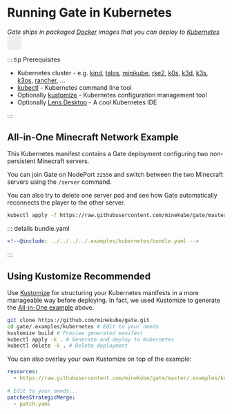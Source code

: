 # Running Gate in Kubernetes

_Gate ships in packaged [Docker](docker) images that you can deploy to [Kubernetes](https://kubernetes.io/)
<button style="border:none;padding:3px;border-radius:4px;vertical-align:bottom" id="play-vite-audio" onclick="document.getElementById('k8s-audio').play();"><svg style="height:2em;width:2em"><use href="/voice.svg#voice" /></svg></button>
<audio id="k8s-audio"><source src="./k8s.mp3" type="audio/mpeg"></audio>_


::: tip Prerequisites

- Kubernetes cluster - e.g. [kind](https://kind.sigs.k8s.io/), [talos](https://www.talos.dev/), [minikube](https://minikube.sigs.k8s.io/docs/start/), [rke2](https://github.com/rancher/rke2), [k0s](https://github.com/k0sproject/k0s), [k3d](https://k3d.io/), [k3s](https://k3s.io/), [k3os](https://k3os.io/), [rancher](https://github.com/rancher/rancher),  ...
- [kubectl](https://kubernetes.io/docs/tasks/tools/#kubectl) - Kubernetes command line tool
- Optionally [kustomize](https://kustomize.io/) - Kubernetes configuration management tool
- Optionally [Lens Desktop](https://github.com/lensapp/lens) - A cool Kubernetes IDE

:::

## All-in-One Minecraft Network Example

This Kubernetes manifest contains a Gate deployment
configuring two non-persistent Minecraft servers.

You can join Gate on NodePort `32556` and switch
between the two Minecraft servers using the `/server` command.

You can also try to delete one server pod and see how Gate
automatically reconnects the player to the other server.

```sh console
kubectl apply -f https://raw.githubusercontent.com/minekube/gate/master/.examples/kubernetes/bundle.yaml
```

::: details bundle.yaml

```yaml bundle.yaml
<!--@include: ../../../../.examples/kubernetes/bundle.yaml -->
```

:::


## Using Kustomize <VPBadge>Recommended</VPBadge>

Use [Kustomize](https://kustomize.io/) for
structuring your Kubernetes manifests in a more manageable way before deploying.
In fact, we used Kustomize to generate the [All-in-One example](#all-in-one-minecraft-network-example) above.

```sh console
git clone https://github.com/minekube/gate.git
cd gate/.examples/kubernetes # Edit to your needs
kustomize build # Preview generated manifest
kubectl apply -k . # Generate and deploy to Kubernetes
kubectl delete -k . # Delete deployment
```

You can also overlay your own Kustomize on top of the example:

```yaml kustomization.yaml
resources:
  - https://raw.githubusercontent.com/minekube/gate/master/.examples/kubernetes
  
# Edit to your needs...
patchesStrategicMerge:
  - patch.yaml
```

